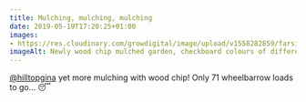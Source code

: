 ```yaml
---
title: Mulching, mulching, mulching
date: 2019-05-19T17:20:25+01:00
images: 
- https://res.cloudinary.com/growdigital/image/upload/v1558282859/farside-FE2C4402.jpg
imageAlt: Newly wood chip mulched garden, checkboard colours of different aged wood chip.
---
```


[@hilltopgina](https://mobile.twitter.com/hilltopgina) yet more mulching with wood chip! Only 71 wheelbarrow loads to go… 😴
